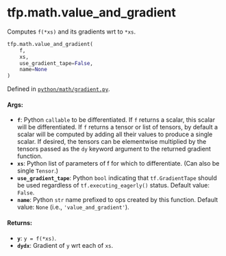 <div itemscope itemtype="http://developers.google.com/ReferenceObject">
<meta itemprop="name" content="tfp.math.value_and_gradient" />
<meta itemprop="path" content="Stable" />
</div>

# tfp.math.value_and_gradient

Computes `f(*xs)` and its gradients wrt to `*xs`.

``` python
tfp.math.value_and_gradient(
    f,
    xs,
    use_gradient_tape=False,
    name=None
)
```



Defined in [`python/math/gradient.py`](https://github.com/tensorflow/probability/tree/master/tensorflow_probability/python/math/gradient.py).

<!-- Placeholder for "Used in" -->

#### Args:

* <b>`f`</b>: Python `callable` to be differentiated. If `f` returns a scalar, this
    scalar will be differentiated. If `f` returns a tensor or list of tensors,
    by default a scalar will be computed by adding all their values to produce
    a single scalar. If desired, the tensors can be elementwise multiplied by
    the tensors passed as the `dy` keyword argument to the returned gradient
    function.
* <b>`xs`</b>: Python list of parameters of f for which to differentiate. (Can also
    be single `Tensor`.)
* <b>`use_gradient_tape`</b>: Python `bool` indicating that `tf.GradientTape`
    should be used regardless of `tf.executing_eagerly()` status.
    Default value: `False`.
* <b>`name`</b>: Python `str` name prefixed to ops created by this function.
    Default value: `None` (i.e., `'value_and_gradient'`).


#### Returns:

* <b>`y`</b>: `y = f(*xs)`.
* <b>`dydx`</b>: Gradient of `y` wrt each of `xs`.